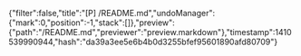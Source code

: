 {"filter":false,"title":"[P] /README.md","undoManager":{"mark":0,"position":-1,"stack":[]},"preview":{"path":"/README.md","previewer":"preview.markdown"},"timestamp":1410539990944,"hash":"da39a3ee5e6b4b0d3255bfef95601890afd80709"}